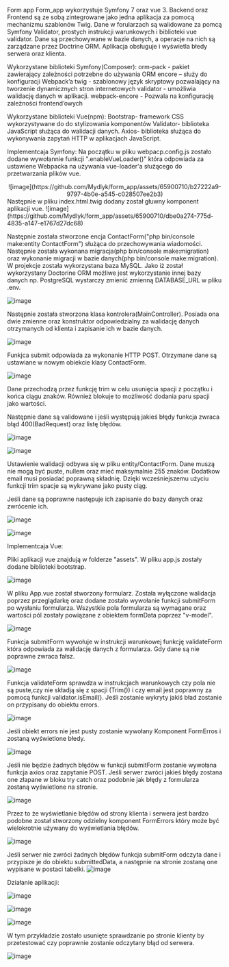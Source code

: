 Form app
Form_app wykorzystuje Symfony 7 oraz vue 3. Backend oraz Frontend są ze sobą zintegrowane jako jedna aplikacja za pomocą mechanizmu szablonów Twig. Dane w forularzach są walidowane za pomcą Symfony Validator, prostych instrukcji warunkowych i biblioteki vue validator. Dane są przechowywane w bazie danych, a operacje na nich są zarządzane przez Doctrine ORM. Aplikacja obsługuje i wyświetla błedy serwera oraz klienta.

Wykorzystane biblioteki Symfony(Composer):
orm-pack - pakiet zawierający zależności potrzebne do używania ORM
encore – służy do konfiguracji Webpack’a
twig - szablonowy język skryptowy  pozwalający na tworzenie dynamicznych stron internetowych
validator - umożliwia walidację danych w aplikacji.
webpack-encore - Pozwala na konfigurację zależności frontend’owych

Wykorzystane biblioteki Vue(npm):
Bootstrap- framework CSS wykorzystywane do do stylizowania komponentów
Validator- biblioteka JavaScript służąca do walidacji danych.
Axios- biblioteka służąca do wykonywania zapytań HTTP w aplikacjach JavaScript.

Implementcaja Symfony:
Na początku w pliku webpacp.config.js zostało dodane wywołannie funkcji ".enableVueLoader()" która odpowiada za ustawiene Webpacka na używania vue-loader'a służącego do przetwarzania plików vue. 
<center>
![image](https://github.com/Mydlyk/form_app/assets/65900710/b27222a9-9797-4b0e-a545-c028507ee2b3)
</center>
Następnie w pliku index.html.twig dodany został głuwny komponent aplikacji vue.
![image](https://github.com/Mydlyk/form_app/assets/65900710/dbe0a274-775d-4835-a147-e1767d27dc68)

Następnie została stworzone encja ContactForm("php bin/console make:entity ContactForm") służąca do przechowywania wiadomości. Następnie została wykonana migracja(php bin/console make:migration) oraz wykonanie migracji w bazie danych(php bin/console make:migration). W projekcje została wykorzystana baza MySQL. Jako iż został wykorzystany Doctorine ORM możliwe jest wykorzystanie innej bazy danych np. PostgreSQL wystarczy zmienić zmienną DATABASE_URL w pliku .env. 

![image](https://github.com/Mydlyk/form_app/assets/65900710/4b051629-5c3c-4696-b6a3-0c5c36127a78)

 Następnie została stworzona klasa kontrolera(MainController). Posiada ona dwie zmienne oraz konstruktor odpowiedzialny za walidację danych otrzymanych od klienta i zapisanie ich w bazie danych.

![image](https://github.com/Mydlyk/form_app/assets/65900710/e664180f-950b-4da9-aafc-a8689bbb62ad)

Funkjca submit odpowiada za wykonanie HTTP POST. Otrzymane dane są ustawiane w nowym obiekcie klasy ContactForm.

![image](https://github.com/Mydlyk/form_app/assets/65900710/98c85b6e-f0c5-4ad9-91b7-84869a6c9bd4)

Dane przechodzą przez funkcję trim w celu usunięcia spacji z początku i końca ciągu znaków. Również blokuje to możliwość dodania paru spacji jako wartości.

Następnie dane są validowane i jeśli występują jakieś błędy funkcja zwraca błąd 400(BadRequest) oraz listę błędów.

![image](https://github.com/Mydlyk/form_app/assets/65900710/92cfd806-1f2b-4cc0-b265-1d5438a7c163)

![image](https://github.com/Mydlyk/form_app/assets/65900710/880f22cd-b0fb-4e49-ad06-25ad89580a66)

Ustawienie walidacji odbywa się w pliku entity/ContactForm. Dane muszą nie mogą być puste, nullem oraz mieć maksymalnie 255 znaków. Dodatkow email musi posiadać poprawną składnię. Dzięki wcześniejszemu użyciu funkcji trim spacje są wykrywane jako pusty ciąg. 

Jeśli dane są poprawne następuje ich zapisanie do bazy danych oraz zwrócenie ich.

![image](https://github.com/Mydlyk/form_app/assets/65900710/49b46ab9-e2e0-4797-9c2e-44be92526e24)

![image](https://github.com/Mydlyk/form_app/assets/65900710/6fc1a2ad-7d04-43a2-b0ec-71bec2c0016e)

Implementcaja Vue:

Pliki aplikacji vue znajdują w folderze "assets". W pliku app.js zostały dodane biblioteki bootstrap.

![image](https://github.com/Mydlyk/form_app/assets/65900710/7e29d559-e238-4a1a-a3f1-6a509fe424aa)

W pliku App.vue został stworzony formularz. Została wyłączone walidacja poprzez przeglądarkę oraz dodane zostało wywołanie funkcji submitForm po wysłaniu formularza. Wszystkie pola formularza są wymagane oraz wartości pól zostały powiązane z obiektem formData poprzez "v-model".

![image](https://github.com/Mydlyk/form_app/assets/65900710/9e9af3a1-5cc2-4773-8d04-e4d1e45f89bc)

Funkcja submitForm wywołuje w instrukcji warunkowej funkcję validateForm która odpowiada za walidację danych z formularza. Gdy dane są nie poprawne zwraca fałsz.

![image](https://github.com/Mydlyk/form_app/assets/65900710/1a82fa22-a7b8-44d6-b492-bb7ce7deb6cd)

Funkcja validateForm sprawdza w instrukcjach warunkowych czy pola nie są puste,czy nie składją się z spacji (Trim()) i czy email jest poprawny za pomocą funkcji validator.isEmail(). Jeśli zostanie wykryty jakiś bład zostanie on przypisany do obiektu errors.

![image](https://github.com/Mydlyk/form_app/assets/65900710/2f36b49b-2d89-4f5d-8e1a-1a71382d1fdc)

Jeśli obiekt errors nie jest pusty zostanie wywołany Komponent FormErros i zostaną wyświetlone błedy.

![image](https://github.com/Mydlyk/form_app/assets/65900710/f07d219b-0ee4-4217-a392-ccac98de2ff2)

Jeśli nie będzie żadnych błędów w funkcji submitForm zostanie wywołana funkcja axios oraz zapytanie POST. Jeśli serwer zwróci jakieś błędy zostana one złapane w bloku try catch oraz podobnie jak błędy z formularza zostaną wyświetlone na stronie.

![image](https://github.com/Mydlyk/form_app/assets/65900710/246febaa-c355-4a1a-8464-1bc9f665f4f7)

Przez to że wyświetlanie błędów od strony klienta i serwera jest bardzo podobne został stworzony odzielny komponent FormErrors który może być wielokrotnie używany do wyświetlania błędów.

![image](https://github.com/Mydlyk/form_app/assets/65900710/3d3f1e25-f03e-4cd2-9c30-8cb7bfd6a8a7)

Jeśli serwer nie zwróci żadnych błędów funkcja submitForm odczyta dane i przypisze je do obiektu submittedData, a następnie na stronie zostaną one wypisane w postaci tabelki. 
![image](https://github.com/Mydlyk/form_app/assets/65900710/888b8087-7199-4a5d-be0e-9f7d11fc047d)

Działanie aplikacji:

![image](https://github.com/Mydlyk/form_app/assets/65900710/f0da9c74-31ac-41a0-a841-25b15e518815)

![image](https://github.com/Mydlyk/form_app/assets/65900710/1de8afdb-1240-4158-b8b1-a8f45fbe0e54)


![image](https://github.com/Mydlyk/form_app/assets/65900710/fe8227bd-fbe1-4944-a380-e2cf94503bdf)

W tym przykładzie zostało usunięte sprawdzanie po stronie klienty by przetestować czy poprawnie zostanie odczytany błąd od serwera.

![image](https://github.com/Mydlyk/form_app/assets/65900710/7e603391-8667-4d12-b7c7-87f731a4f07e)

